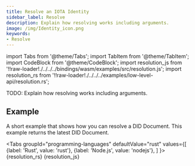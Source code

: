 ```yaml
---
title: Resolve an IOTA Identity
sidebar_label: Resolve
description: Explain how resolving works including arguments.
image: /img/Identity_icon.png
keywords:
- Resolve
---
```

import Tabs from '@theme/Tabs';
import TabItem from '@theme/TabItem';
import CodeBlock from '@theme/CodeBlock';
import resolution_js from  '!!raw-loader!./../../../bindings/wasm/examples/src/resolution.js';
import resolution_rs from  '!!raw-loader!./../../../examples/low-level-api/resolution.rs';

TODO: Explain how resolving works including arguments.

## Example

A short example that shows how you can resolve a DID Document. This example returns the latest DID Document.

<Tabs
groupId="programming-languages"
defaultValue="rust"
values={[
{label: 'Rust', value: 'rust'},
{label: 'Node.js', value: 'nodejs'},
]
}>
<TabItem value="rust">
<CodeBlock className="language-rust">
{resolution_rs}
</CodeBlock>
</TabItem>
<TabItem value='nodejs'>
<CodeBlock className="language-javascript">
{resolution_js}
</CodeBlock></TabItem>
</Tabs>